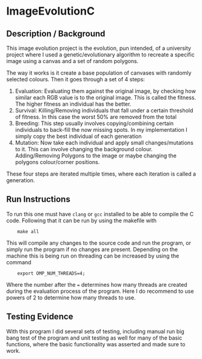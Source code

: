 # ImageEvolutionC
## Description / Background
This image evolution project is the evolution, pun intended, of a university project where I used a 
genetic/evolutionary algorithm to recreate a specific image using a canvas and a set of random polygons.

The way it works is it create a base population of canvases with randomly selected colours. Then it goes through 
a set of 4 steps:
1. Evaluation: Evaluating them against the original image, by checking how similar each RGB value is to the original image. This is called the fitness. The higher fitness an individual has the better.
2. Survival: Killing/Removing individuals that fall under a certain threshold of fitness. In this case the worst 50% are removed from the total
3. Breeding: This step usually involves copying/combining certain individuals to back-fill the now missing spots. In my implementation I simply copy the best individual of each generation
4. Mutation: Now take each individual and apply small changes/mutations to it. This can involve changing the background colour. Adding/Removing Polygons to the image or maybe changing the polygons colour/corner positions.

These four steps are iterated multiple times, where each iteration is called a generation. 

## Run Instructions 
To run this one must have `clang` or `gcc` installed to be able to compile the C code. Following that it can be run by using the makefile with
```shell
    make all
```

This will compile any changes to the source code and run the program, or simply run the program if no changes are present.
Depending on the machine this is being run on threading can be increased by using the command
```shell
    export OMP_NUM_THREADS=4;
```
Where the number after the `=` determines how many threads are created during the evaluation process of the program.
Here I do recommend to use powers of 2 to determine how many threads to use.

## Testing Evidence
With this program I did several sets of testing, including manual run big bang test of the program and unit testing as well for many of the basic functions, where the basic functionality was asserted and made sure to work. 